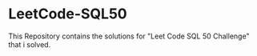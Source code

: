 # LeetCode-SQL50
This Repository contains the solutions for "Leet Code SQL 50 Challenge" that i solved.
